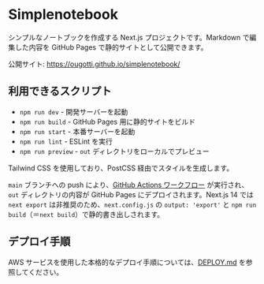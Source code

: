 # Simplenotebook

シンプルなノートブックを作成する Next.js プロジェクトです。Markdown で編集した内容を GitHub Pages で静的サイトとして公開できます。

公開サイト: <https://ougotti.github.io/simplenotebook/>

## 利用できるスクリプト

- `npm run dev` - 開発サーバーを起動
- `npm run build` - GitHub Pages 用に静的サイトをビルド
- `npm run start` - 本番サーバーを起動
- `npm run lint` - ESLint を実行
- `npm run preview` - `out` ディレクトリをローカルでプレビュー

Tailwind CSS を使用しており、PostCSS 経由でスタイルを生成します。

`main` ブランチへの push により、[GitHub Actions ワークフロー](.github/workflows/nextjs.yml) が実行され、`out` ディレクトリの内容が GitHub Pages にデプロイされます。Next.js 14 では `next export` は非推奨のため、`next.config.js` の `output: 'export'` と `npm run build`（＝`next build`）で静的書き出しされます。

## デプロイ手順

AWS サービスを使用した本格的なデプロイ手順については、[DEPLOY.md](DEPLOY.md) を参照してください。
